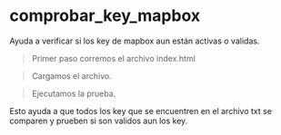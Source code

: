 # comprobar_key_mapbox
Ayuda a verificar si los key de mapbox aun están activas o validas. 

>Primer paso corremos el archivo index.html

>Cargamos el archivo.

>Ejecutamos la prueba.

Esto ayuda a que todos los key que se encuentren en el archivo txt se comparen y prueben si son validos aun los key.
